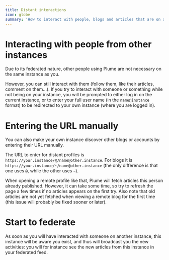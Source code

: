 ```yaml
---
title: Distant interactions
icon: globe
summary: 'How to interact with people, blogs and articles that are on a different instance'
---
```


# Interacting with people from other instances

Due to its federated nature, other people using Plume are not necessary on the same instance as you.

However, you can still interact with them (follow them, like their articles, comment on them…). If you
try to interact with someone or something while not being on your instance, you will be prompted to either
log in on the current instance, or to enter your full user name (in the `name@instance` format) to be redirected
to your own instance (where you are logged in).

# Entering the URL manually

You can also make your own instance discover other blogs or accounts by entering their URL manually.

The URL to enter for distant profiles is `https://your.instance/@/name@other.instance`. For blogs it is
`https://your.instance/~/name@other.instance` (the only difference is that one uses `@`, while the other
uses `~`).

When opening a remote profile like that, Plume will fetch articles this person already published. However,
it can take some time, so try to refresh the page a few times if no articles appears on the first try. Also
note that old articles are not yet fetched when viewing a remote blog for the first time (this issue will probably
be fixed sooner or later).

# Start to federate

As soon as you will have interacted with someone on another instance, this instance will be aware you exist, and
thus will broadcast you the new activities: you will for instance see the new articles from this instance in your
federated feed.